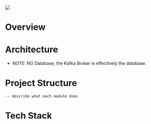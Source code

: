 ![](https://github.com/abdulwahabO/covid19-terms-analytics/workflows/build-test/badge.svg)

# Overview

# Architecture
* NOTE: NO Database, the Kafka Broker is effectively the database.

# Project Structure
    -- describe what each module does
    
# Tech Stack
